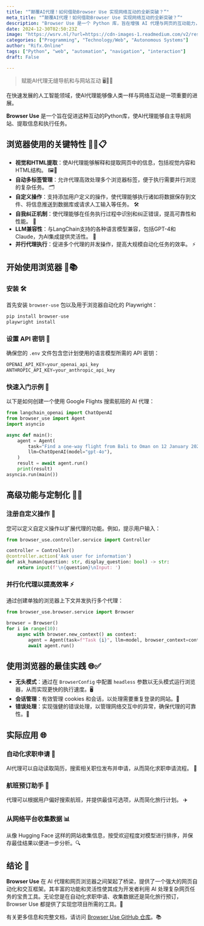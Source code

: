 ```yaml
---
title: "“颠覆AI代理！如何借助Browser Use 实现网络互动的全新突破？”"
meta_title: "“颠覆AI代理！如何借助Browser Use 实现网络互动的全新突破？”"
description: "Browser Use 是一个 Python 库，旨在增强 AI 代理与网页的互动能力，使其能够自主导航、提取信息并执行任务。该库的关键特性包括视觉和HTML提取、自动多标签管理、自定义操作、自我纠正机制以及与多种语言模型的兼容性。通过提供简单的安装和使用示例，Browser Use 使开发者能够高效地实现网页自动化，适用于求职申请、航班预订和数据收集等多种实际应用场景。"
date: 2024-12-30T02:50:23Z
image: "https://wsrv.nl/?url=https://cdn-images-1.readmedium.com/v2/resize:fit:800/1*geCyxLZlKXci4xzsleGhew.jpeg"
categories: ["Programming", "Technology/Web", "Autonomous Systems"]
author: "Rifx.Online"
tags: ["Python", "web", "automation", "navigation", "interaction"]
draft: False

---
```




> 赋能AI代理无缝导航和与网站互动 🖥️🔗🤝



在快速发展的人工智能领域，使AI代理能够像人类一样与网络互动是一项重要的进展。

**Browser Use** 是一个旨在促进这种互动的Python库，使AI代理能够自主导航网站、提取信息和执行任务。

## 浏览器使用的关键特性 🌟🔧📋

* **视觉和HTML提取**：使AI代理能够解释和提取网页中的信息，包括视觉内容和HTML结构。 🖼️📄
* **自动多标签管理**：允许代理高效处理多个浏览器标签，便于执行需要并行浏览的复杂任务。 🗂️
* **自定义操作**：支持添加用户定义的操作，使代理能够执行诸如将数据保存到文件、将信息推送到数据库或请求人工输入等任务。 🛠️
* **自我纠正机制**：使代理能够在任务执行过程中识别和纠正错误，提高可靠性和性能。 🔄
* **LLM兼容性**：与LangChain支持的各种语言模型兼容，包括GPT-4和Claude，为AI集成提供灵活性。 🤖
* **并行代理执行**：促进多个代理的并发操作，提高大规模自动化任务的效率。 ⚡

## 开始使用浏览器 🚀📚

### 安装 🛠️

首先安装 `browser-use` 包以及用于浏览器自动化的 Playwright：


```python
pip install browser-use
playwright install
```

### 设置 API 密钥 🔑

确保您的 `.env` 文件包含您计划使用的语言模型所需的 API 密钥：


```python
OPENAI_API_KEY=your_openai_api_key
ANTHROPIC_API_KEY=your_anthropic_api_key
```

### 快速入门示例 🎯

以下是如何创建一个使用 Google Flights 搜索航班的 AI 代理：


```python
from langchain_openai import ChatOpenAI
from browser_use import Agent
import asyncio

async def main():
    agent = Agent(
        task="Find a one-way flight from Bali to Oman on 12 January 2025 on Google Flights. Return me the cheapest option.",
        llm=ChatOpenAI(model="gpt-4o"),
    )
    result = await agent.run()
    print(result)
asyncio.run(main())
```

## 高级功能与定制化 🔧✨

### 注册自定义操作 📝

您可以定义自定义操作以扩展代理的功能。例如，提示用户输入：


```python
from browser_use.controller.service import Controller

controller = Controller()
@controller.action('Ask user for information')
def ask_human(question: str, display_question: bool) -> str:
    return input(f'\n{question}\nInput: ')
```

### 并行化代理以提高效率 ⚡

通过创建单独的浏览器上下文并发执行多个代理：


```python
from browser_use.browser.service import Browser

browser = Browser()
for i in range(10):
    async with browser.new_context() as context:
        agent = Agent(task=f"Task {i}", llm=model, browser_context=context)
        await agent.run()
```

## 使用浏览器的最佳实践 🌐✅

* **无头模式**：通过在 `BrowserConfig` 中配置 `headless` 参数以无头模式运行浏览器，从而实现更快的执行速度。🖥️
* **会话管理**：有效管理 cookies 和会话，以处理需要重复登录的网站。🔑
* **错误处理**：实现强健的错误处理，以管理网络交互中的异常，确保代理的可靠性。🚨

## 实际应用 🌐

### 自动化求职申请 💼

AI代理可以自动读取简历，搜索相关职位发布并申请，从而简化求职申请流程。 📄

### 航班预订助手 🛫

代理可以根据用户偏好搜索航班，并提供最佳可选项，从而简化旅行计划。 ✈️

### 从网络平台收集数据 📊

从像 Hugging Face 这样的网站收集信息，按受欢迎程度对模型进行排序，并保存最佳结果以便进一步分析。🔍

## 结论 🎉

**Browser Use** 在 AI 代理和网页浏览器之间架起了桥梁，提供了一个强大的网页自动化和交互框架。其丰富的功能和灵活性使其成为开发者利用 AI 处理复杂网页任务的宝贵工具。无论您是在自动化求职申请、收集数据还是简化旅行预订，Browser Use 都提供了实现您项目所需的工具。🌟

有关更多信息和完整文档，请访问 [Browser Use GitHub 仓库](https://github.com/gregpr07/browser-use)。📚

